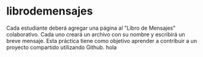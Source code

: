 # librodemensajes
Cada estudiante deberá agregar una página al "Libro de Mensajes" colaborativo. Cada uno creará un archivo con su nombre y escribirá un breve mensaje.
Esta práctica tiene como objetivo aprender a contribuir a un proyecto compartido utilizando Github.
hola
